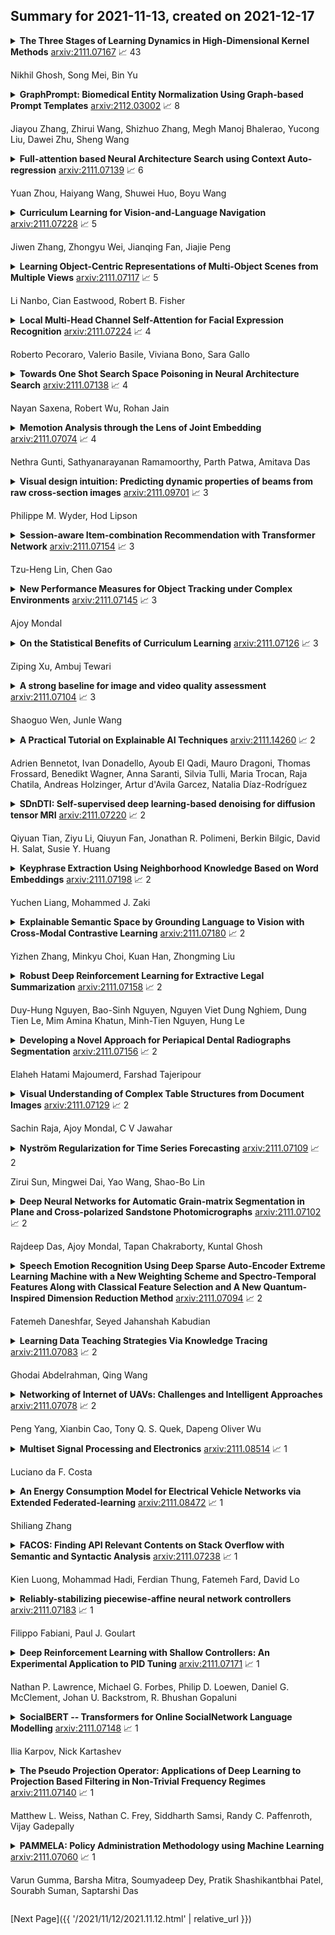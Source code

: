 ## Summary for 2021-11-13, created on 2021-12-17


<details><summary><b>The Three Stages of Learning Dynamics in High-Dimensional Kernel Methods</b>
<a href="https://arxiv.org/abs/2111.07167">arxiv:2111.07167</a>
&#x1F4C8; 43 <br>
<p>Nikhil Ghosh, Song Mei, Bin Yu</p></summary>
<p>

**Abstract:** To understand how deep learning works, it is crucial to understand the training dynamics of neural networks. Several interesting hypotheses about these dynamics have been made based on empirically observed phenomena, but there exists a limited theoretical understanding of when and why such phenomena occur.
  In this paper, we consider the training dynamics of gradient flow on kernel least-squares objectives, which is a limiting dynamics of SGD trained neural networks. Using precise high-dimensional asymptotics, we characterize the dynamics of the fitted model in two "worlds": in the Oracle World the model is trained on the population distribution and in the Empirical World the model is trained on a sampled dataset. We show that under mild conditions on the kernel and $L^2$ target regression function the training dynamics undergo three stages characterized by the behaviors of the models in the two worlds. Our theoretical results also mathematically formalize some interesting deep learning phenomena. Specifically, in our setting we show that SGD progressively learns more complex functions and that there is a "deep bootstrap" phenomenon: during the second stage, the test error of both worlds remain close despite the empirical training error being much smaller. Finally, we give a concrete example comparing the dynamics of two different kernels which shows that faster training is not necessary for better generalization.

</p>
</details>

<details><summary><b>GraphPrompt: Biomedical Entity Normalization Using Graph-based Prompt Templates</b>
<a href="https://arxiv.org/abs/2112.03002">arxiv:2112.03002</a>
&#x1F4C8; 8 <br>
<p>Jiayou Zhang, Zhirui Wang, Shizhuo Zhang, Megh Manoj Bhalerao, Yucong Liu, Dawei Zhu, Sheng Wang</p></summary>
<p>

**Abstract:** Biomedical entity normalization unifies the language across biomedical experiments and studies, and further enables us to obtain a holistic view of life sciences. Current approaches mainly study the normalization of more standardized entities such as diseases and drugs, while disregarding the more ambiguous but crucial entities such as pathways, functions and cell types, hindering their real-world applications. To achieve biomedical entity normalization on these under-explored entities, we first introduce an expert-curated dataset OBO-syn encompassing 70 different types of entities and 2 million curated entity-synonym pairs. To utilize the unique graph structure in this dataset, we propose GraphPrompt, a prompt-based learning approach that creates prompt templates according to the graphs. GraphPrompt obtained 41.0% and 29.9% improvement on zero-shot and few-shot settings respectively, indicating the effectiveness of these graph-based prompt templates. We envision that our method GraphPrompt and OBO-syn dataset can be broadly applied to graph-based NLP tasks, and serve as the basis for analyzing diverse and accumulating biomedical data.

</p>
</details>

<details><summary><b>Full-attention based Neural Architecture Search using Context Auto-regression</b>
<a href="https://arxiv.org/abs/2111.07139">arxiv:2111.07139</a>
&#x1F4C8; 6 <br>
<p>Yuan Zhou, Haiyang Wang, Shuwei Huo, Boyu Wang</p></summary>
<p>

**Abstract:** Self-attention architectures have emerged as a recent advancement for improving the performance of vision tasks. Manual determination of the architecture for self-attention networks relies on the experience of experts and cannot automatically adapt to various scenarios. Meanwhile, neural architecture search (NAS) has significantly advanced the automatic design of neural architectures. Thus, it is appropriate to consider using NAS methods to discover a better self-attention architecture automatically. However, it is challenging to directly use existing NAS methods to search attention networks because of the uniform cell-based search space and the lack of long-term content dependencies. To address this issue, we propose a full-attention based NAS method. More specifically, a stage-wise search space is constructed that allows various attention operations to be adopted for different layers of a network. To extract global features, a self-supervised search algorithm is proposed that uses context auto-regression to discover the full-attention architecture. To verify the efficacy of the proposed methods, we conducted extensive experiments on various learning tasks, including image classification, fine-grained image recognition, and zero-shot image retrieval. The empirical results show strong evidence that our method is capable of discovering high-performance, full-attention architectures while guaranteeing the required search efficiency.

</p>
</details>

<details><summary><b>Curriculum Learning for Vision-and-Language Navigation</b>
<a href="https://arxiv.org/abs/2111.07228">arxiv:2111.07228</a>
&#x1F4C8; 5 <br>
<p>Jiwen Zhang, Zhongyu Wei, Jianqing Fan, Jiajie Peng</p></summary>
<p>

**Abstract:** Vision-and-Language Navigation (VLN) is a task where an agent navigates in an embodied indoor environment under human instructions. Previous works ignore the distribution of sample difficulty and we argue that this potentially degrade their agent performance. To tackle this issue, we propose a novel curriculum-based training paradigm for VLN tasks that can balance human prior knowledge and agent learning progress about training samples. We develop the principle of curriculum design and re-arrange the benchmark Room-to-Room (R2R) dataset to make it suitable for curriculum training. Experiments show that our method is model-agnostic and can significantly improve the performance, the generalizability, and the training efficiency of current state-of-the-art navigation agents without increasing model complexity.

</p>
</details>

<details><summary><b>Learning Object-Centric Representations of Multi-Object Scenes from Multiple Views</b>
<a href="https://arxiv.org/abs/2111.07117">arxiv:2111.07117</a>
&#x1F4C8; 5 <br>
<p>Li Nanbo, Cian Eastwood, Robert B. Fisher</p></summary>
<p>

**Abstract:** Learning object-centric representations of multi-object scenes is a promising approach towards machine intelligence, facilitating high-level reasoning and control from visual sensory data. However, current approaches for unsupervised object-centric scene representation are incapable of aggregating information from multiple observations of a scene. As a result, these "single-view" methods form their representations of a 3D scene based only on a single 2D observation (view). Naturally, this leads to several inaccuracies, with these methods falling victim to single-view spatial ambiguities. To address this, we propose The Multi-View and Multi-Object Network (MulMON) -- a method for learning accurate, object-centric representations of multi-object scenes by leveraging multiple views. In order to sidestep the main technical difficulty of the multi-object-multi-view scenario -- maintaining object correspondences across views -- MulMON iteratively updates the latent object representations for a scene over multiple views. To ensure that these iterative updates do indeed aggregate spatial information to form a complete 3D scene understanding, MulMON is asked to predict the appearance of the scene from novel viewpoints during training. Through experiments, we show that MulMON better-resolves spatial ambiguities than single-view methods -- learning more accurate and disentangled object representations -- and also achieves new functionality in predicting object segmentations for novel viewpoints.

</p>
</details>

<details><summary><b>Local Multi-Head Channel Self-Attention for Facial Expression Recognition</b>
<a href="https://arxiv.org/abs/2111.07224">arxiv:2111.07224</a>
&#x1F4C8; 4 <br>
<p>Roberto Pecoraro, Valerio Basile, Viviana Bono, Sara Gallo</p></summary>
<p>

**Abstract:** Since the Transformer architecture was introduced in 2017 there has been many attempts to bring the self-attention paradigm in the field of computer vision. In this paper we propose a novel self-attention module that can be easily integrated in virtually every convolutional neural network and that is specifically designed for computer vision, the LHC: Local (multi) Head Channel (self-attention). LHC is based on two main ideas: first, we think that in computer vision the best way to leverage the self-attention paradigm is the channel-wise application instead of the more explored spatial attention and that convolution will not be replaced by attention modules like recurrent networks were in NLP; second, a local approach has the potential to better overcome the limitations of convolution than global attention. With LHC-Net we managed to achieve a new state of the art in the famous FER2013 dataset with a significantly lower complexity and impact on the "host" architecture in terms of computational cost when compared with the previous SOTA.

</p>
</details>

<details><summary><b>Towards One Shot Search Space Poisoning in Neural Architecture Search</b>
<a href="https://arxiv.org/abs/2111.07138">arxiv:2111.07138</a>
&#x1F4C8; 4 <br>
<p>Nayan Saxena, Robert Wu, Rohan Jain</p></summary>
<p>

**Abstract:** We evaluate the robustness of a Neural Architecture Search (NAS) algorithm known as Efficient NAS (ENAS) against data agnostic poisoning attacks on the original search space with carefully designed ineffective operations. We empirically demonstrate how our one shot search space poisoning approach exploits design flaws in the ENAS controller to degrade predictive performance on classification tasks. With just two poisoning operations injected into the search space, we inflate prediction error rates for child networks upto 90% on the CIFAR-10 dataset.

</p>
</details>

<details><summary><b>Memotion Analysis through the Lens of Joint Embedding</b>
<a href="https://arxiv.org/abs/2111.07074">arxiv:2111.07074</a>
&#x1F4C8; 4 <br>
<p>Nethra Gunti, Sathyanarayanan Ramamoorthy, Parth Patwa, Amitava Das</p></summary>
<p>

**Abstract:** Joint embedding (JE) is a way to encode multi-modal data into a vector space where text remains as the grounding key and other modalities like image are to be anchored with such keys. Meme is typically an image with embedded text onto it. Although, memes are commonly used for fun, they could also be used to spread hate and fake information. That along with its growing ubiquity over several social platforms has caused automatic analysis of memes to become a widespread topic of research. In this paper, we report our initial experiments on Memotion Analysis problem through joint embeddings. Results are marginally yielding SOTA.

</p>
</details>

<details><summary><b>Visual design intuition: Predicting dynamic properties of beams from raw cross-section images</b>
<a href="https://arxiv.org/abs/2111.09701">arxiv:2111.09701</a>
&#x1F4C8; 3 <br>
<p>Philippe M. Wyder, Hod Lipson</p></summary>
<p>

**Abstract:** In this work we aim to mimic the human ability to acquire the intuition to estimate the performance of a design from visual inspection and experience alone. We study the ability of convolutional neural networks to predict static and dynamic properties of cantilever beams directly from their raw cross-section images. Using pixels as the only input, the resulting models learn to predict beam properties such as volume maximum deflection and eigenfrequencies with 4.54% and 1.43% Mean Average Percentage Error (MAPE) respectively, compared to the Finite Element Analysis (FEA) approach. Training these models doesn't require prior knowledge of theory or relevant geometric properties, but rather relies solely on simulated or empirical data, thereby making predictions based on "experience" as opposed to theoretical knowledge. Since this approach is over 1000 times faster than FEA, it can be adopted to create surrogate models that could speed up the preliminary optimization studies where numerous consecutive evaluations of similar geometries are required. We suggest that this modeling approach would aid in addressing challenging optimization problems involving complex structures and physical phenomena for which theoretical models are unavailable.

</p>
</details>

<details><summary><b>Session-aware Item-combination Recommendation with Transformer Network</b>
<a href="https://arxiv.org/abs/2111.07154">arxiv:2111.07154</a>
&#x1F4C8; 3 <br>
<p>Tzu-Heng Lin, Chen Gao</p></summary>
<p>

**Abstract:** In this paper, we detailedly describe our solution for the IEEE BigData Cup 2021: RL-based RecSys (Track 1: Item Combination Prediction). We first conduct an exploratory data analysis on the dataset and then utilize the findings to design our framework. Specifically, we use a two-headed transformer-based network to predict user feedback and unlocked sessions, along with the proposed session-aware reweighted loss, multi-tasking with click behavior prediction, and randomness-in-session augmentation. In the final private leaderboard on Kaggle, our method ranked 2nd with a categorization accuracy of 0.39224.

</p>
</details>

<details><summary><b>New Performance Measures for Object Tracking under Complex Environments</b>
<a href="https://arxiv.org/abs/2111.07145">arxiv:2111.07145</a>
&#x1F4C8; 3 <br>
<p>Ajoy Mondal</p></summary>
<p>

**Abstract:** Various performance measures based on the ground truth and without ground truth exist to evaluate the quality of a developed tracking algorithm. The existing popular measures - average center location error (ACLE) and average tracking accuracy (ATA) based on ground truth, may sometimes create confusion to quantify the quality of a developed algorithm for tracking an object under some complex environments (e.g., scaled or oriented or both scaled and oriented object). In this article, we propose three new auxiliary performance measures based on ground truth information to evaluate the quality of a developed tracking algorithm under such complex environments. Moreover, one performance measure is developed by combining both two existing measures ACLE and ATA and three new proposed measures for better quantifying the developed tracking algorithm under such complex conditions. Some examples and experimental results conclude that the proposed measure is better than existing measures to quantify one developed algorithm for tracking objects under such complex environments.

</p>
</details>

<details><summary><b>On the Statistical Benefits of Curriculum Learning</b>
<a href="https://arxiv.org/abs/2111.07126">arxiv:2111.07126</a>
&#x1F4C8; 3 <br>
<p>Ziping Xu, Ambuj Tewari</p></summary>
<p>

**Abstract:** Curriculum learning (CL) is a commonly used machine learning training strategy. However, we still lack a clear theoretical understanding of CL's benefits. In this paper, we study the benefits of CL in the multitask linear regression problem under both structured and unstructured settings. For both settings, we derive the minimax rates for CL with the oracle that provides the optimal curriculum and without the oracle, where the agent has to adaptively learn a good curriculum. Our results reveal that adaptive learning can be fundamentally harder than the oracle learning in the unstructured setting, but it merely introduces a small extra term in the structured setting. To connect theory with practice, we provide justification for a popular empirical method that selects tasks with highest local prediction gain by comparing its guarantees with the minimax rates mentioned above.

</p>
</details>

<details><summary><b>A strong baseline for image and video quality assessment</b>
<a href="https://arxiv.org/abs/2111.07104">arxiv:2111.07104</a>
&#x1F4C8; 3 <br>
<p>Shaoguo Wen, Junle Wang</p></summary>
<p>

**Abstract:** In this work, we present a simple yet effective unified model for perceptual quality assessment of image and video. In contrast to existing models which usually consist of complex network architecture, or rely on the concatenation of multiple branches of features, our model achieves a comparable performance by applying only one global feature derived from a backbone network (i.e. resnet18 in the presented work). Combined with some training tricks, the proposed model surpasses the current baselines of SOTA models on public and private datasets. Based on the architecture proposed, we release the models well trained for three common real-world scenarios: UGC videos in the wild, PGC videos with compression, Game videos with compression. These three pre-trained models can be directly applied for quality assessment, or be further fine-tuned for more customized usages. All the code, SDK, and the pre-trained weights of the proposed models are publicly available at https://github.com/Tencent/CenseoQoE.

</p>
</details>

<details><summary><b>A Practical Tutorial on Explainable AI Techniques</b>
<a href="https://arxiv.org/abs/2111.14260">arxiv:2111.14260</a>
&#x1F4C8; 2 <br>
<p>Adrien Bennetot, Ivan Donadello, Ayoub El Qadi, Mauro Dragoni, Thomas Frossard, Benedikt Wagner, Anna Saranti, Silvia Tulli, Maria Trocan, Raja Chatila, Andreas Holzinger, Artur d'Avila Garcez, Natalia Díaz-Rodríguez</p></summary>
<p>

**Abstract:** Last years have been characterized by an upsurge of opaque automatic decision support systems, such as Deep Neural Networks (DNNs). Although they have great generalization and prediction skills, their functioning does not allow obtaining detailed explanations of their behaviour. As opaque machine learning models are increasingly being employed to make important predictions in critical environments, the danger is to create and use decisions that are not justifiable or legitimate. Therefore, there is a general agreement on the importance of endowing machine learning models with explainability. The reason is that EXplainable Artificial Intelligence (XAI) techniques can serve to verify and certify model outputs and enhance them with desirable notions such as trustworthiness, accountability, transparency and fairness. This tutorial is meant to be the go-to handbook for any audience with a computer science background aiming at getting intuitive insights of machine learning models, accompanied with straight, fast, and intuitive explanations out of the box. We believe that these methods provide a valuable contribution for applying XAI techniques in their particular day-to-day models, datasets and use-cases. Figure \ref{fig:Flowchart} acts as a flowchart/map for the reader and should help him to find the ideal method to use according to his type of data. The reader will find a description of the proposed method as well as an example of use and a Python notebook that he can easily modify as he pleases in order to apply it to his own case of application.

</p>
</details>

<details><summary><b>SDnDTI: Self-supervised deep learning-based denoising for diffusion tensor MRI</b>
<a href="https://arxiv.org/abs/2111.07220">arxiv:2111.07220</a>
&#x1F4C8; 2 <br>
<p>Qiyuan Tian, Ziyu Li, Qiuyun Fan, Jonathan R. Polimeni, Berkin Bilgic, David H. Salat, Susie Y. Huang</p></summary>
<p>

**Abstract:** The noise in diffusion-weighted images (DWIs) decreases the accuracy and precision of diffusion tensor magnetic resonance imaging (DTI) derived microstructural parameters and leads to prolonged acquisition time for achieving improved signal-to-noise ratio (SNR). Deep learning-based image denoising using convolutional neural networks (CNNs) has superior performance but often requires additional high-SNR data for supervising the training of CNNs, which reduces the practical feasibility. We develop a self-supervised deep learning-based method entitled "SDnDTI" for denoising DTI data, which does not require additional high-SNR data for training. Specifically, SDnDTI divides multi-directional DTI data into many subsets, each consisting of six DWI volumes along optimally chosen diffusion-encoding directions that are robust to noise for the tensor fitting, and then synthesizes DWI volumes along all acquired directions from the diffusion tensors fitted using each subset of the data as the input data of CNNs. On the other hand, SDnDTI synthesizes DWI volumes along acquired diffusion-encoding directions with higher SNR from the diffusion tensors fitted using all acquired data as the training target. SDnDTI removes noise from each subset of synthesized DWI volumes using a deep 3-dimensional CNN to match the quality of the cleaner target DWI volumes and achieves even higher SNR by averaging all subsets of denoised data. The denoising efficacy of SDnDTI is demonstrated on two datasets provided by the Human Connectome Project (HCP) and the Lifespan HCP in Aging. The SDnDTI results preserve image sharpness and textural details and substantially improve upon those from the raw data. The results of SDnDTI are comparable to those from supervised learning-based denoising and outperform those from state-of-the-art conventional denoising algorithms including BM4D, AONLM and MPPCA.

</p>
</details>

<details><summary><b>Keyphrase Extraction Using Neighborhood Knowledge Based on Word Embeddings</b>
<a href="https://arxiv.org/abs/2111.07198">arxiv:2111.07198</a>
&#x1F4C8; 2 <br>
<p>Yuchen Liang, Mohammed J. Zaki</p></summary>
<p>

**Abstract:** Keyphrase extraction is the task of finding several interesting phrases in a text document, which provide a list of the main topics within the document. Most existing graph-based models use co-occurrence links as cohesion indicators to model the relationship of syntactic elements. However, a word may have different forms of expression within the document, and may have several synonyms as well. Simply using co-occurrence information cannot capture this information. In this paper, we enhance the graph-based ranking model by leveraging word embeddings as background knowledge to add semantic information to the inter-word graph. Our approach is evaluated on established benchmark datasets and empirical results show that the word embedding neighborhood information improves the model performance.

</p>
</details>

<details><summary><b>Explainable Semantic Space by Grounding Language to Vision with Cross-Modal Contrastive Learning</b>
<a href="https://arxiv.org/abs/2111.07180">arxiv:2111.07180</a>
&#x1F4C8; 2 <br>
<p>Yizhen Zhang, Minkyu Choi, Kuan Han, Zhongming Liu</p></summary>
<p>

**Abstract:** In natural language processing, most models try to learn semantic representations merely from texts. The learned representations encode the distributional semantics but fail to connect to any knowledge about the physical world. In contrast, humans learn language by grounding concepts in perception and action and the brain encodes grounded semantics for cognition. Inspired by this notion and recent work in vision-language learning, we design a two-stream model for grounding language learning in vision. The model includes a VGG-based visual stream and a Bert-based language stream. The two streams merge into a joint representational space. Through cross-modal contrastive learning, the model first learns to align visual and language representations with the MS COCO dataset. The model further learns to retrieve visual objects with language queries through a cross-modal attention module and to infer the visual relations between the retrieved objects through a bilinear operator with the Visual Genome dataset. After training, the language stream of this model is a stand-alone language model capable of embedding concepts in a visually grounded semantic space. This semantic space manifests principal dimensions explainable with human intuition and neurobiological knowledge. Word embeddings in this semantic space are predictive of human-defined norms of semantic features and are segregated into perceptually distinctive clusters. Furthermore, the visually grounded language model also enables compositional language understanding based on visual knowledge and multimodal image search with queries based on images, texts, or their combinations.

</p>
</details>

<details><summary><b>Robust Deep Reinforcement Learning for Extractive Legal Summarization</b>
<a href="https://arxiv.org/abs/2111.07158">arxiv:2111.07158</a>
&#x1F4C8; 2 <br>
<p>Duy-Hung Nguyen, Bao-Sinh Nguyen, Nguyen Viet Dung Nghiem, Dung Tien Le, Mim Amina Khatun, Minh-Tien Nguyen, Hung Le</p></summary>
<p>

**Abstract:** Automatic summarization of legal texts is an important and still a challenging task since legal documents are often long and complicated with unusual structures and styles. Recent advances of deep models trained end-to-end with differentiable losses can well-summarize natural text, yet when applied to legal domain, they show limited results. In this paper, we propose to use reinforcement learning to train current deep summarization models to improve their performance on the legal domain. To this end, we adopt proximal policy optimization methods and introduce novel reward functions that encourage the generation of candidate summaries satisfying both lexical and semantic criteria. We apply our method to training different summarization backbones and observe a consistent and significant performance gain across 3 public legal datasets.

</p>
</details>

<details><summary><b>Developing a Novel Approach for Periapical Dental Radiographs Segmentation</b>
<a href="https://arxiv.org/abs/2111.07156">arxiv:2111.07156</a>
&#x1F4C8; 2 <br>
<p>Elaheh Hatami Majoumerd, Farshad Tajeripour</p></summary>
<p>

**Abstract:** Image processing techniques has been widely used in dental researches such as human identification and forensic dentistry, teeth numbering, dental carries detection and periodontal disease analysis. One of the most challenging parts in dental imaging is teeth segmentation and how to separate them from each other. In this paper, an automated method for teeth segmentation of Periapical dental x-ray images which contain at least one root-canalled tooth is proposed. The result of this approach can be used as an initial step in bone lesion detection. The proposed algorithm is made of two stages. The first stage is pre-processing. The second and main part of this algorithm calculated rotation degree and uses the integral projection method for tooth isolation. Experimental results show that this algorithm is robust and achieves high accuracy.

</p>
</details>

<details><summary><b>Visual Understanding of Complex Table Structures from Document Images</b>
<a href="https://arxiv.org/abs/2111.07129">arxiv:2111.07129</a>
&#x1F4C8; 2 <br>
<p>Sachin Raja, Ajoy Mondal, C V Jawahar</p></summary>
<p>

**Abstract:** Table structure recognition is necessary for a comprehensive understanding of documents. Tables in unstructured business documents are tough to parse due to the high diversity of layouts, varying alignments of contents, and the presence of empty cells. The problem is particularly difficult because of challenges in identifying individual cells using visual or linguistic contexts or both. Accurate detection of table cells (including empty cells) simplifies structure extraction and hence, it becomes the prime focus of our work. We propose a novel object-detection-based deep model that captures the inherent alignments of cells within tables and is fine-tuned for fast optimization. Despite accurate detection of cells, recognizing structures for dense tables may still be challenging because of difficulties in capturing long-range row/column dependencies in presence of multi-row/column spanning cells. Therefore, we also aim to improve structure recognition by deducing a novel rectilinear graph-based formulation. From a semantics perspective, we highlight the significance of empty cells in a table. To take these cells into account, we suggest an enhancement to a popular evaluation criterion. Finally, we introduce a modestly sized evaluation dataset with an annotation style inspired by human cognition to encourage new approaches to the problem. Our framework improves the previous state-of-the-art performance by a 2.7% average F1-score on benchmark datasets.

</p>
</details>

<details><summary><b>Nyström Regularization for Time Series Forecasting</b>
<a href="https://arxiv.org/abs/2111.07109">arxiv:2111.07109</a>
&#x1F4C8; 2 <br>
<p>Zirui Sun, Mingwei Dai, Yao Wang, Shao-Bo Lin</p></summary>
<p>

**Abstract:** This paper focuses on learning rate analysis of Nyström regularization with sequential sub-sampling for $τ$-mixing time series. Using a recently developed Banach-valued Bernstein inequality for $τ$-mixing sequences and an integral operator approach based on second-order decomposition, we succeed in deriving almost optimal learning rates of Nyström regularization with sequential sub-sampling for $τ$-mixing time series. A series of numerical experiments are carried out to verify our theoretical results, showing the excellent learning performance of Nyström regularization with sequential sub-sampling in learning massive time series data. All these results extend the applicable range of Nyström regularization from i.i.d. samples to non-i.i.d. sequences.

</p>
</details>

<details><summary><b>Deep Neural Networks for Automatic Grain-matrix Segmentation in Plane and Cross-polarized Sandstone Photomicrographs</b>
<a href="https://arxiv.org/abs/2111.07102">arxiv:2111.07102</a>
&#x1F4C8; 2 <br>
<p>Rajdeep Das, Ajoy Mondal, Tapan Chakraborty, Kuntal Ghosh</p></summary>
<p>

**Abstract:** Grain segmentation of sandstone that is partitioning the grain from its surrounding matrix/cement in the thin section is the primary step for computer-aided mineral identification and sandstone classification. The microscopic images of sandstone contain many mineral grains and their surrounding matrix/cement. The distinction between adjacent grains and the matrix is often ambiguous, making grain segmentation difficult. Various solutions exist in literature to handle these problems; however, they are not robust against sandstone petrography's varied pattern. In this paper, we formulate grain segmentation as a pixel-wise two-class (i.e., grain and background) semantic segmentation task. We develop a deep learning-based end-to-end trainable framework named Deep Semantic Grain Segmentation network (DSGSN), a data-driven method, and provide a generic solution. As per the authors' knowledge, this is the first work where the deep neural network is explored to solve the grain segmentation problem. Extensive experiments on microscopic images highlight that our method obtains better segmentation accuracy than various segmentation architectures with more parameters.

</p>
</details>

<details><summary><b>Speech Emotion Recognition Using Deep Sparse Auto-Encoder Extreme Learning Machine with a New Weighting Scheme and Spectro-Temporal Features Along with Classical Feature Selection and A New Quantum-Inspired Dimension Reduction Method</b>
<a href="https://arxiv.org/abs/2111.07094">arxiv:2111.07094</a>
&#x1F4C8; 2 <br>
<p>Fatemeh Daneshfar, Seyed Jahanshah Kabudian</p></summary>
<p>

**Abstract:** Affective computing is very important in the relationship between man and machine. In this paper, a system for speech emotion recognition (SER) based on speech signal is proposed, which uses new techniques in different stages of processing. The system consists of three stages: feature extraction, feature selection, and finally feature classification. In the first stage, a complex set of long-term statistics features is extracted from both the speech signal and the glottal-waveform signal using a combination of new and diverse features such as prosodic, spectral, and spectro-temporal features. One of the challenges of the SER systems is to distinguish correlated emotions. These features are good discriminators for speech emotions and increase the SER's ability to recognize similar and different emotions. This feature vector with a large number of dimensions naturally has redundancy. In the second stage, using classical feature selection techniques as well as a new quantum-inspired technique to reduce the feature vector dimensionality, the number of feature vector dimensions is reduced. In the third stage, the optimized feature vector is classified by a weighted deep sparse extreme learning machine (ELM) classifier. The classifier performs classification in three steps: sparse random feature learning, orthogonal random projection using the singular value decomposition (SVD) technique, and discriminative classification in the last step using the generalized Tikhonov regularization technique. Also, many existing emotional datasets suffer from the problem of data imbalanced distribution, which in turn increases the classification error and decreases system performance. In this paper, a new weighting method has also been proposed to deal with class imbalance, which is more efficient than existing weighting methods. The proposed method is evaluated on three standard emotional databases.

</p>
</details>

<details><summary><b>Learning Data Teaching Strategies Via Knowledge Tracing</b>
<a href="https://arxiv.org/abs/2111.07083">arxiv:2111.07083</a>
&#x1F4C8; 2 <br>
<p>Ghodai Abdelrahman, Qing Wang</p></summary>
<p>

**Abstract:** Teaching plays a fundamental role in human learning. Typically, a human teaching strategy would involve assessing a student's knowledge progress for tailoring the teaching materials in a way that enhances the learning progress. A human teacher would achieve this by tracing a student's knowledge over important learning concepts in a task. Albeit, such teaching strategy is not well exploited yet in machine learning as current machine teaching methods tend to directly assess the progress on individual training samples without paying attention to the underlying learning concepts in a learning task. In this paper, we propose a novel method, called Knowledge Augmented Data Teaching (KADT), which can optimize a data teaching strategy for a student model by tracing its knowledge progress over multiple learning concepts in a learning task. Specifically, the KADT method incorporates a knowledge tracing model to dynamically capture the knowledge progress of a student model in terms of latent learning concepts. Then we develop an attention pooling mechanism to distill knowledge representations of a student model with respect to class labels, which enables to develop a data teaching strategy on critical training samples. We have evaluated the performance of the KADT method on four different machine learning tasks including knowledge tracing, sentiment analysis, movie recommendation, and image classification. The results comparing to the state-of-the-art methods empirically validate that KADT consistently outperforms others on all tasks.

</p>
</details>

<details><summary><b>Networking of Internet of UAVs: Challenges and Intelligent Approaches</b>
<a href="https://arxiv.org/abs/2111.07078">arxiv:2111.07078</a>
&#x1F4C8; 2 <br>
<p>Peng Yang, Xianbin Cao, Tony Q. S. Quek, Dapeng Oliver Wu</p></summary>
<p>

**Abstract:** Internet of unmanned aerial vehicle (I-UAV) networks promise to accomplish sensing and transmission tasks quickly, robustly, and cost-efficiently via effective cooperation among UAVs. To achieve the promising benefits, the crucial I-UAV networking issue should be tackled. This article argues that I-UAV networking can be classified into three categories, quality-of-service (QoS) driven networking, quality-of-experience (QoE) driven networking, and situation aware networking. Each category of networking poses emerging challenges which have severe effects on the safe and efficient accomplishment of I-UAV missions. This article elaborately analyzes these challenges and expounds on the corresponding intelligent approaches to tackle the I-UAV networking issue. Besides, considering the uplifting effect of extending the scalability of I-UAV networks through cooperating with high altitude platforms (HAPs), this article gives an overview of the integrated HAP and I-UAV networks and presents the corresponding networking challenges and intelligent approaches.

</p>
</details>

<details><summary><b>Multiset Signal Processing and Electronics</b>
<a href="https://arxiv.org/abs/2111.08514">arxiv:2111.08514</a>
&#x1F4C8; 1 <br>
<p>Luciano da F. Costa</p></summary>
<p>

**Abstract:** Multisets are an intuitive extension of the traditional concept of sets that allow repetition of elements, with the number of times each element appears being understood as the respective multiplicity. Recent generalizations of multisets to real-valued functions, accounting for possibly negative values, have paved the way to a number of interesting implications and applications, including respective implementations as electronic systems. The basic multiset operations include the set complementation (sign change), intersection (minimum between two values), union (maximum between two values), difference and sum (identical to the algebraic counterparts). When applied to functions or signals, the sign and conjoint sign functions are also required. Given that signals are functions, it becomes possible to effectively translate the multiset and multifunction operations to analog electronics, which is the objective of the present work. It is proposed that effective multiset operations capable of high performance self and cross-correlation can be obtained with relative simplicity in either discrete or integrated circuits. The problem of switching noise is also briefly discussed. The present results have great potential for applications and related developments in analog and digital electronics, as well as for pattern recognition, signal processing, and deep learning.

</p>
</details>

<details><summary><b>An Energy Consumption Model for Electrical Vehicle Networks via Extended Federated-learning</b>
<a href="https://arxiv.org/abs/2111.08472">arxiv:2111.08472</a>
&#x1F4C8; 1 <br>
<p>Shiliang Zhang</p></summary>
<p>

**Abstract:** Electrical vehicle (EV) raises to promote an eco-sustainable society. Nevertheless, the ``range anxiety'' of EV hinders its wider acceptance among customers. This paper proposes a novel solution to range anxiety based on a federated-learning model, which is capable of estimating battery consumption and providing energy-efficient route planning for vehicle networks. Specifically, the new approach extends the federated-learning structure with two components: anomaly detection and sharing policy. The first component identifies preventing factors in model learning, while the second component offers guidelines for information sharing amongst vehicle networks when the sharing is necessary to preserve learning efficiency. The two components collaborate to enhance learning robustness against data heterogeneities in networks. Numerical experiments are conducted, and the results show that compared with considered solutions, the proposed approach could provide higher accuracy of battery-consumption estimation for vehicles under heterogeneous data distributions, without increasing the time complexity or transmitting raw data among vehicle networks.

</p>
</details>

<details><summary><b>FACOS: Finding API Relevant Contents on Stack Overflow with Semantic and Syntactic Analysis</b>
<a href="https://arxiv.org/abs/2111.07238">arxiv:2111.07238</a>
&#x1F4C8; 1 <br>
<p>Kien Luong, Mohammad Hadi, Ferdian Thung, Fatemeh Fard, David Lo</p></summary>
<p>

**Abstract:** Collecting API examples, usages, and mentions relevant to a specific API method over discussions on venues such as Stack Overflow is not a trivial problem. It requires efforts to correctly recognize whether the discussion refers to the API method that developers/tools are searching for. The content of the thread, which consists of both text paragraphs describing the involvement of the API method in the discussion and the code snippets containing the API invocation, may refer to the given API method. Leveraging this observation, we develop FACOS, a context-specific algorithm to capture the semantic and syntactic information of the paragraphs and code snippets in a discussion. FACOS combines a syntactic word-based score with a score from a predictive model fine-tuned from CodeBERT. FACOS beats the state-of-the-art approach by 13.9% in terms of F1-score.

</p>
</details>

<details><summary><b>Reliably-stabilizing piecewise-affine neural network controllers</b>
<a href="https://arxiv.org/abs/2111.07183">arxiv:2111.07183</a>
&#x1F4C8; 1 <br>
<p>Filippo Fabiani, Paul J. Goulart</p></summary>
<p>

**Abstract:** A common problem affecting neural network (NN) approximations of model predictive control (MPC) policies is the lack of analytical tools to assess the stability of the closed-loop system under the action of the NN-based controller. We present a general procedure to quantify the performance of such a controller, or to design minimum complexity NNs with rectified linear units (ReLUs) that preserve the desirable properties of a given MPC scheme. By quantifying the approximation error between NN-based and MPC-based state-to-input mappings, we first establish suitable conditions involving two key quantities, the worst-case error and the Lipschitz constant, guaranteeing the stability of the closed-loop system. We then develop an offline, mixed-integer optimization-based method to compute those quantities exactly. Together these techniques provide conditions sufficient to certify the stability and performance of a ReLU-based approximation of an MPC control law.

</p>
</details>

<details><summary><b>Deep Reinforcement Learning with Shallow Controllers: An Experimental Application to PID Tuning</b>
<a href="https://arxiv.org/abs/2111.07171">arxiv:2111.07171</a>
&#x1F4C8; 1 <br>
<p>Nathan P. Lawrence, Michael G. Forbes, Philip D. Loewen, Daniel G. McClement, Johan U. Backstrom, R. Bhushan Gopaluni</p></summary>
<p>

**Abstract:** Deep reinforcement learning (RL) is an optimization-driven framework for producing control strategies for general dynamical systems without explicit reliance on process models. Good results have been reported in simulation. Here we demonstrate the challenges in implementing a state of the art deep RL algorithm on a real physical system. Aspects include the interplay between software and existing hardware; experiment design and sample efficiency; training subject to input constraints; and interpretability of the algorithm and control law. At the core of our approach is the use of a PID controller as the trainable RL policy. In addition to its simplicity, this approach has several appealing features: No additional hardware needs to be added to the control system, since a PID controller can easily be implemented through a standard programmable logic controller; the control law can easily be initialized in a "safe'' region of the parameter space; and the final product -- a well-tuned PID controller -- has a form that practitioners can reason about and deploy with confidence.

</p>
</details>

<details><summary><b>SocialBERT -- Transformers for Online SocialNetwork Language Modelling</b>
<a href="https://arxiv.org/abs/2111.07148">arxiv:2111.07148</a>
&#x1F4C8; 1 <br>
<p>Ilia Karpov, Nick Kartashev</p></summary>
<p>

**Abstract:** The ubiquity of the contemporary language understanding tasks gives relevance to the development of generalized, yet highly efficient models that utilize all knowledge, provided by the data source. In this work, we present SocialBERT - the first model that uses knowledge about the author's position in the network during text analysis. We investigate possible models for learning social network information and successfully inject it into the baseline BERT model. The evaluation shows that embedding this information maintains a good generalization, with an increase in the quality of the probabilistic model for the given author up to 7.5%. The proposed model has been trained on the majority of groups for the chosen social network, and still able to work with previously unknown groups. The obtained model, as well as the code of our experiments, is available for download and use in applied tasks.

</p>
</details>

<details><summary><b>The Pseudo Projection Operator: Applications of Deep Learning to Projection Based Filtering in Non-Trivial Frequency Regimes</b>
<a href="https://arxiv.org/abs/2111.07140">arxiv:2111.07140</a>
&#x1F4C8; 1 <br>
<p>Matthew L. Weiss, Nathan C. Frey, Siddharth Samsi, Randy C. Paffenroth, Vijay Gadepally</p></summary>
<p>

**Abstract:** Traditional frequency based projection filters, or projection operators (PO), separate signal and noise through a series of transformations which remove frequencies where noise is present. However, this technique relies on a priori knowledge of what frequencies contain signal and noise and that these frequencies do not overlap, which is difficult to achieve in practice. To address these issues, we introduce a PO-neural network hybrid model, the Pseudo Projection Operator (PPO), which leverages a neural network to perform frequency selection. We compare the filtering capabilities of a PPO, PO, and denoising autoencoder (DAE) on the University of Rochester Multi-Modal Music Performance Dataset with a variety of added noise types. In the majority of experiments, the PPO outperforms both the PO and DAE. Based upon these results, we suggest future application of the PPO to filtering problems in the physical and biological sciences.

</p>
</details>

<details><summary><b>PAMMELA: Policy Administration Methodology using Machine Learning</b>
<a href="https://arxiv.org/abs/2111.07060">arxiv:2111.07060</a>
&#x1F4C8; 1 <br>
<p>Varun Gumma, Barsha Mitra, Soumyadeep Dey, Pratik Shashikantbhai Patel, Sourabh Suman, Saptarshi Das</p></summary>
<p>

**Abstract:** In recent years, Attribute-Based Access Control (ABAC) has become quite popular and effective for enforcing access control in dynamic and collaborative environments. Implementation of ABAC requires the creation of a set of attribute-based rules which cumulatively form a policy. Designing an ABAC policy ab initio demands a substantial amount of effort from the system administrator. Moreover, organizational changes may necessitate the inclusion of new rules in an already deployed policy. In such a case, re-mining the entire ABAC policy will require a considerable amount of time and administrative effort. Instead, it is better to incrementally augment the policy. Keeping these aspects of reducing administrative overhead in mind, in this paper, we propose PAMMELA, a Policy Administration Methodology using Machine Learning to help system administrators in creating new ABAC policies as well as augmenting existing ones. PAMMELA can generate a new policy for an organization by learning the rules of a policy currently enforced in a similar organization. For policy augmentation, PAMMELA can infer new rules based on the knowledge gathered from the existing rules. Experimental results show that our proposed approach provides a reasonably good performance in terms of the various machine learning evaluation metrics as well as execution time.

</p>
</details>


[Next Page]({{ '/2021/11/12/2021.11.12.html' | relative_url }})
